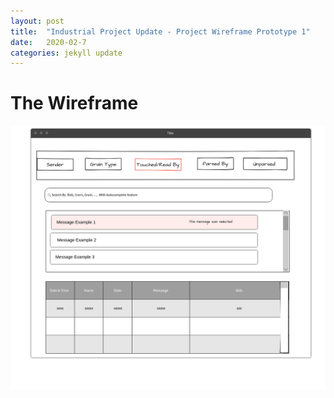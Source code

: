 ```yaml
---
layout: post
title:  "Industrial Project Update - Project Wireframe Prototype 1"
date:   2020-02-7
categories: jekyll update
---
```


# The Wireframe 

![Image of Wireframe](https://github.com/pratikpatelx/pratikpatelx.github.io/blob/master/assets/images/pratik.png)
